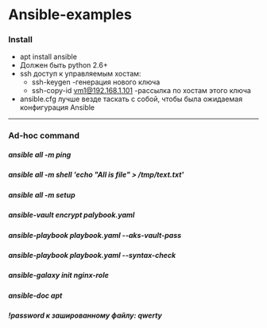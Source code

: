 # Ansible-examples
### Install
+ apt install ansible
+ Должен быть python 2.6+
+ ssh доступ к управляемым хостам:
  - ssh-keygen  -генерация нового ключа
  - ssh-copy-id vm1@192.168.1.101  -рассылка по хостам этого ключа
+ ansible.cfg лучше везде таскать с собой, чтобы была ожидаемая конфигурация Ansible
---
### Ad-hoc command
##### ansible all -m ping
##### ansible all -m shell 'echo "All is file" > /tmp/text.txt'
##### ansible all -m setup
##### ansible-vault encrypt palybook.yaml
##### ansible-playbook playbook.yaml --aks-vault-pass
##### ansible-playbook playbook.yaml --syntax-check
##### ansible-galaxy init nginx-role
##### ansible-doc apt
##### !password к зашированному файлу: qwerty

